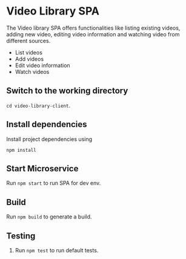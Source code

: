 Video Library SPA
=================================================

The Video library SPA offers functionalities like listing existing videos, adding new video, editing video information and watching video from different sources.
* List videos
* Add videos
* Edit video information
* Watch videos


Switch to the working directory
------------

 `cd video-library-client`.

Install dependencies
------------
Install project dependencies using

 `npm install`

Start Microservice
------------

  Run `npm start` to run SPA for dev env.

Build
------------

  Run `npm build` to generate a build.

Testing
------------

  1. Run `npm test` to run default tests.
